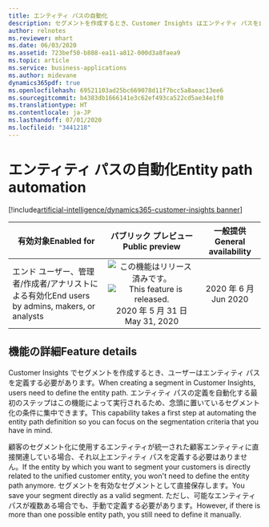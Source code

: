 ```yaml
---
title: エンティティ パスの自動化
description: セグメントを作成するとき、Customer Insights はエンティティ パスを自動的に提供しようとします。
author: relnotes
ms.reviewer: mhart
ms.date: 06/03/2020
ms.assetid: 723bef50-b888-ea11-a812-000d3a8faea9
ms.topic: article
ms.service: business-applications
ms.author: midevane
dynamics365pdf: true
ms.openlocfilehash: 69521103ad25bc669078d11f7bcc5a8aeac13ee6
ms.sourcegitcommit: b4383db1666141e3c62ef493ca522cd5ae34e1f0
ms.translationtype: HT
ms.contentlocale: ja-JP
ms.lasthandoff: 07/01/2020
ms.locfileid: "3441218"
---
```

# <a name="entity-path-automation"></a><span data-ttu-id="2fece-103">エンティティ パスの自動化</span><span class="sxs-lookup"><span data-stu-id="2fece-103">Entity path automation</span></span>
[!include[artificial-intelligence/dynamics365-customer-insights banner](../includes/artificial-intelligence/dynamics365-customer-insights.md)]

| <span data-ttu-id="2fece-104">有効対象</span><span class="sxs-lookup"><span data-stu-id="2fece-104">Enabled for</span></span>    |  <span data-ttu-id="2fece-105">パブリック プレビュー</span><span class="sxs-lookup"><span data-stu-id="2fece-105">Public preview</span></span> | <span data-ttu-id="2fece-106">一般提供</span><span class="sxs-lookup"><span data-stu-id="2fece-106">General availability</span></span> | 
| ---------- | :----------: |:----------: |
|<span data-ttu-id="2fece-107">エンド ユーザー、管理者/作成者/アナリストによる有効化</span><span class="sxs-lookup"><span data-stu-id="2fece-107">End users by admins, makers, or analysts</span></span>|<span data-ttu-id="2fece-108">![この機能はリリース済みです。](/dynamics365-release-plan/media/green-checkmark.png "この機能はリリース済みです。")</span><span class="sxs-lookup"><span data-stu-id="2fece-108">![This feature is released.](/dynamics365-release-plan/media/green-checkmark.png "This feature is released.")</span></span> <span data-ttu-id="2fece-109">2020 年 5 月 31 日</span><span class="sxs-lookup"><span data-stu-id="2fece-109">May 31, 2020</span></span>| <span data-ttu-id="2fece-110">2020 年 6 月</span><span class="sxs-lookup"><span data-stu-id="2fece-110">Jun 2020</span></span>|






## <a name="feature-details"></a><span data-ttu-id="2fece-111">機能の詳細</span><span class="sxs-lookup"><span data-stu-id="2fece-111">Feature details</span></span>
<!--feature detail start -->
<span data-ttu-id="2fece-112">Customer Insights でセグメントを作成するとき、ユーザーはエンティティ パスを定義する必要があります。</span><span class="sxs-lookup"><span data-stu-id="2fece-112">When creating a segment in Customer Insights, users need to define the entity path.</span></span> <span data-ttu-id="2fece-113">エンティティ パスの定義を自動化する最初のステップはこの機能によって実行されるため、念頭に置いているセグメント化の条件に集中できます。</span><span class="sxs-lookup"><span data-stu-id="2fece-113">This capability takes a first step at automating the entity path definition so you can focus on the segmentation criteria that you have in mind.</span></span>

<span data-ttu-id="2fece-114">顧客のセグメント化に使用するエンティティが統一された顧客エンティティに直接関連している場合、それ以上エンティティ パスを定義する必要はありません。</span><span class="sxs-lookup"><span data-stu-id="2fece-114">If the entity by which you want to segment your customers is directly related to the unified customer entity, you won't need to define the entity path anymore.</span></span> <span data-ttu-id="2fece-115">セグメントを有効なセグメントとして直接保存します。</span><span class="sxs-lookup"><span data-stu-id="2fece-115">You save your segment directly as a valid segment.</span></span> <span data-ttu-id="2fece-116">ただし、可能なエンティティ パスが複数ある場合でも、手動で定義する必要があります。</span><span class="sxs-lookup"><span data-stu-id="2fece-116">However, if there is more than one possible entity path, you still need to define it manually.</span></span>

<!--feature detail end -->









